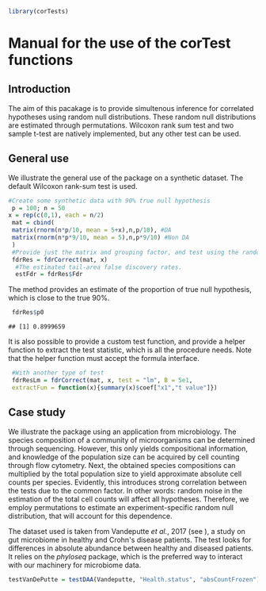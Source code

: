 
``` r
library(corTests)
```

Manual for the use of the corTest functions
===========================================

Introduction
------------

The aim of this pacakage is to provide simultenous inference for correlated hypotheses using random null distributions. These random null distributions are estimated through permutations. Wilcoxon rank sum test and two sample t-test are natively implemented, but any other test can be used.

General use
-----------

We illustrate the general use of the package on a synthetic dataset. The default Wilcoxon rank-sum test is used.

``` r
#Create some synthetic data with 90% true null hypothesis
 p = 100; n = 50
x = rep(c(0,1), each = n/2)
 mat = cbind(
 matrix(rnorm(n*p/10, mean = 5+x),n,p/10), #DA
 matrix(rnorm(n*p*9/10, mean = 5),n,p*9/10) #Non DA
 )
 #Provide just the matrix and grouping factor, and test using the random null
 fdrRes = fdrCorrect(mat, x)
  #The estimated tail-area false discovery rates.
  estFdr = fdrRes$Fdr
```

The method provides an estimate of the proportion of true null hypothesis, which is close to the true 90%.

``` r
 fdrRes$p0
```

    ## [1] 0.8999659

It is also possible to provide a custom test function, and provide a helper function to extract the test statistic, which is all the procedure needs. Note that the helper function must accept the formula interface.

``` r
 #With another type of test
 fdrResLm = fdrCorrect(mat, x, test = "lm", B = 5e1,
 extractFun = function(x){summary(x)$coef["x1","t value"]})
```

Case study
----------

We illustrate the package using an application from microbiology. The species composition of a community of microorganisms can be determined through sequencing. However, this only yields compositional information, and knowledge of the population size can be acquired by cell counting through flow cytometry. Next, the obtained species compositions can multiplied by the total population size to yield approximate absolute cell counts per species. Evidently, this introduces strong correlation between the tests due to the common factor. In other words: random noise in the estimation of the total cell counts will affect all hypotheses. Therefore, we employ permutations to estimate an experiment-specific random null distribution, that will account for this dependence.

The dataset used is taken from Vandeputte *et al.*, 2017 (see ), a study on gut microbiome in healthy and Crohn's disease patients. The test looks for differences in absolute abundance between healthy and diseased patients. It relies on the *phyloseq* package, which is the preferred way to interact with our machinery for microbiome data.

``` r
testVanDePutte = testDAA(Vandeputte, "Health.status", "absCountFrozen")
```
